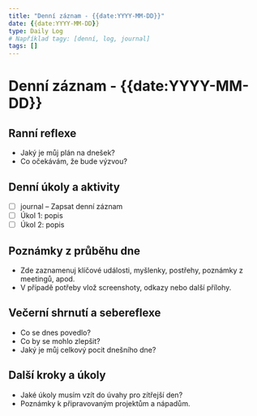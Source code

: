 ```yaml
---
title: "Denní záznam - {{date:YYYY-MM-DD}}"
date: {{date:YYYY-MM-DD}}
type: Daily Log
# Například tagy: [denní, log, journal]
tags: []
---
```


# Denní záznam - {{date:YYYY-MM-DD}}

## Ranní reflexe
- Jaký je můj plán na dnešek?
- Co očekávám, že bude výzvou?

## Denní úkoly a aktivity
- [ ] journal – Zapsat denní záznam
- [ ] Úkol 1: popis
- [ ] Úkol 2: popis

## Poznámky z průběhu dne
- Zde zaznamenuj klíčové události, myšlenky, postřehy, poznámky z meetingů, apod.
- V případě potřeby vlož screenshoty, odkazy nebo další přílohy.

## Večerní shrnutí a sebereflexe
- Co se dnes povedlo?
- Co by se mohlo zlepšit?
- Jaký je můj celkový pocit dnešního dne?

## Další kroky a úkoly
- Jaké úkoly musím vzít do úvahy pro zítřejší den?
- Poznámky k připravovaným projektům a nápadům.

